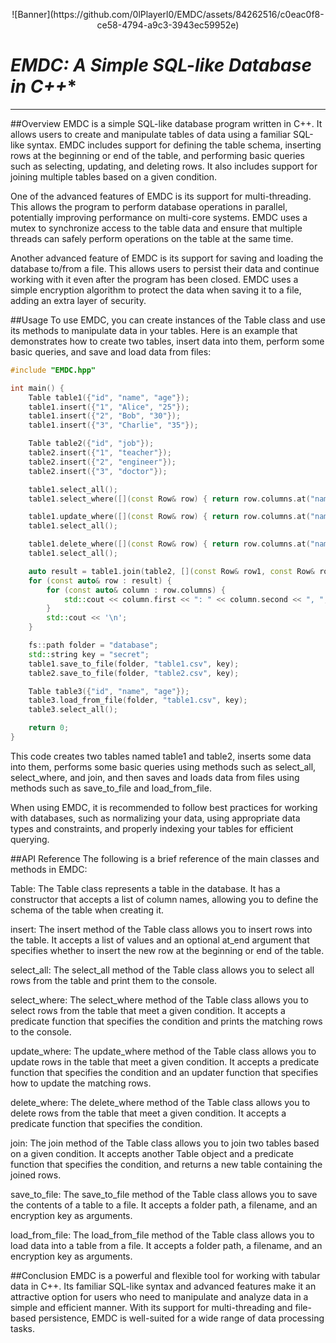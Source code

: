 <p align="center">
  ![Banner](https://github.com/0lPlayerl0/EMDC/assets/84262516/c0eac0f8-ce58-4794-a9c3-3943ec59952e)
</p>

# *EMDC: A Simple SQL-like Database in C++**

_________________

##Overview
EMDC is a simple SQL-like database program written in C++. It allows users to create and manipulate tables of data using a familiar SQL-like syntax. EMDC includes support for defining the table schema, inserting rows at the beginning or end of the table, and performing basic queries such as selecting, updating, and deleting rows. It also includes support for joining multiple tables based on a given condition.

One of the advanced features of EMDC is its support for multi-threading. This allows the program to perform database operations in parallel, potentially improving performance on multi-core systems. EMDC uses a mutex to synchronize access to the table data and ensure that multiple threads can safely perform operations on the table at the same time.

Another advanced feature of EMDC is its support for saving and loading the database to/from a file. This allows users to persist their data and continue working with it even after the program has been closed. EMDC uses a simple encryption algorithm to protect the data when saving it to a file, adding an extra layer of security.

##Usage
To use EMDC, you can create instances of the Table class and use its methods to manipulate data in your tables. Here is an example that demonstrates how to create two tables, insert data into them, perform some basic queries, and save and load data from files:
```cpp
#include "EMDC.hpp"

int main() {
    Table table1({"id", "name", "age"});
    table1.insert({"1", "Alice", "25"});
    table1.insert({"2", "Bob", "30"});
    table1.insert({"3", "Charlie", "35"});

    Table table2({"id", "job"});
    table2.insert({"1", "teacher"});
    table2.insert({"2", "engineer"});
    table2.insert({"3", "doctor"});

    table1.select_all();
    table1.select_where([](const Row& row) { return row.columns.at("name") == "Bob"; });

    table1.update_where([](const Row& row) { return row.columns.at("name") == "Bob"; }, [](Row& row) { row.columns["age"] = "40"; });
    table1.select_all();

    table1.delete_where([](const Row& row) { return row.columns.at("name") == "Bob"; });
    table1.select_all();

    auto result = table1.join(table2, [](const Row& row1, const Row& row2) { return row1.columns.at("id") == row2.columns.at("id"); });
    for (const auto& row : result) {
        for (const auto& column : row.columns) {
            std::cout << column.first << ": " << column.second << ", ";
        }
        std::cout << '\n';
    }

    fs::path folder = "database";
    std::string key = "secret";
    table1.save_to_file(folder, "table1.csv", key);
    table2.save_to_file(folder, "table2.csv", key);

    Table table3({"id", "name", "age"});
    table3.load_from_file(folder, "table1.csv", key);
    table3.select_all();

    return 0;
}
```
This code creates two tables named table1 and table2, inserts some data into them, performs some basic queries using methods such as select_all, select_where, and join, and then saves and loads data from files using methods such as save_to_file and load_from_file.

When using EMDC, it is recommended to follow best practices for working with databases, such as normalizing your data, using appropriate data types and constraints, and properly indexing your tables for efficient querying.

##API Reference
The following is a brief reference of the main classes and methods in EMDC:

Table: The Table class represents a table in the database. It has a constructor that accepts a list of column names, allowing you to define the schema of the table when creating it.

insert: The insert method of the Table class allows you to insert rows into the table. It accepts a list of values and an optional at_end argument that specifies whether to insert the new row at the beginning or end of the table.

select_all: The select_all method of the Table class allows you to select all rows from the table and print them to the console.

select_where: The select_where method of the Table class allows you to select rows from the table that meet a given condition. It accepts a predicate function that specifies the condition and prints the matching rows to the console.

update_where: The update_where method of the Table class allows you to update rows in the table that meet a given condition. It accepts a predicate function that specifies the condition and an updater function that specifies how to update the matching rows.

delete_where: The delete_where method of the Table class allows you to delete rows from the table that meet a given condition. It accepts a predicate function that specifies the condition.

join: The join method of the Table class allows you to join two tables based on a given condition. It accepts another Table object and a predicate function that specifies the condition, and returns a new table containing the joined rows.

save_to_file: The save_to_file method of the Table class allows you to save the contents of a table to a file. It accepts a folder path, a filename, and an encryption key as arguments.

load_from_file: The load_from_file method of the Table class allows you to load data into a table from a file. It accepts a folder path, a filename, and an encryption key as arguments.

##Conclusion
EMDC is a powerful and flexible tool for working with tabular data in C++. Its familiar SQL-like syntax and advanced features make it an attractive option for users who need to manipulate and analyze data in a simple and efficient manner. With its support for multi-threading and file-based persistence, EMDC is well-suited for a wide range of data processing tasks.
